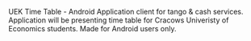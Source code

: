 UEK Time Table - Android  Application client for tango & cash services. Application will be presenting time table for Cracows Univeristy of Economics students. Made for Android users only.
